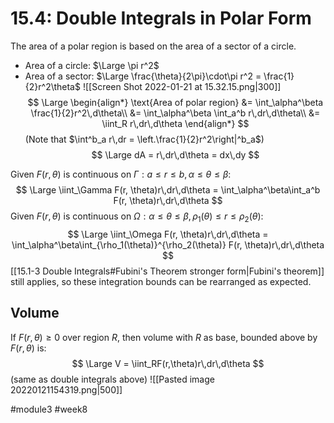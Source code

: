 # 15.4: Double Integrals in Polar Form
The area of a polar region is based on the area of a sector of a circle.
- Area of a circle: $\Large \pi r^2$
- Area of a sector: $\Large \frac{\theta}{2\pi}\cdot\pi r^2 = \frac{1}{2}r^2\theta$
![[Screen Shot 2022-01-21 at 15.32.15.png|300]]
$$
\Large
\begin{align*}
\text{Area of polar region} &= \int_\alpha^\beta \frac{1}{2}r^2\,d\theta\\
&= \int_\alpha^\beta \int_a^b r\,dr\,d\theta\\
&= \iint_R r\,dr\,d\theta
\end{align*}
$$
(Note that $\int^b_a r\,dr = \left.\frac{1}{2}r^2\right|^b_a$)
$$
\Large
dA = r\,dr\,d\theta = dx\,dy
$$

Given $F(r, \theta)$ is continuous on $\Gamma: a \leq r \leq b, \alpha \leq \theta \leq \beta$:
$$
\Large
\iint_\Gamma F(r, \theta)r\,dr\,d\theta = \int_\alpha^\beta\int_a^b F(r, \theta)r\,dr\,d\theta
$$
Given $F(r, \theta)$ is continuous on $\Omega: \alpha \leq \theta \leq \beta, \rho_1(\theta) \leq r \leq \rho_2(\theta)$:
$$
\Large
\iint_\Omega F(r, \theta)r\,dr\,d\theta = \int_\alpha^\beta\int_{\rho_1(\theta)}^{\rho_2(\theta)} F(r, \theta)r\,dr\,d\theta
$$
[[15.1-3 Double Integrals#Fubini's Theorem stronger form|Fubini's theorem]] still applies, so these integration bounds can be rearranged as expected.

## Volume

If $F(r, \theta) \geq 0$ over region $R$, then volume with $R$ as base, bounded above by $F(r, \theta)$ is:
$$
\Large
V = \iint_RF(r,\theta)r\,dr\,d\theta
$$
(same as double integrals above)
![[Pasted image 20220121154319.png|500]]

#module3 #week8